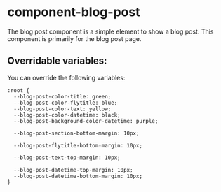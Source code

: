 # component-blog-post

The blog post component is a simple element to show a blog post.
This component is primarily for the blog post page.

Overridable variables:
------------------
You can override the following variables:

    :root {
      --blog-post-color-title: green;
      --blog-post-color-flytitle: blue;
      --blog-post-color-text: yellow;
      --blog-post-color-datetime: black;
      --blog-post-background-color-datetime: purple;

      --blog-post-section-bottom-margin: 10px;

      --blog-post-flytitle-bottom-margin: 10px;

      --blog-post-text-top-margin: 10px;

      --blog-post-datetime-top-margin: 10px;
      --blog-post-datetime-bottom-margin: 10px;
    }
